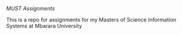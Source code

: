*MUST Assignments*

This is a repo for assignments for my Masters of Science Information Systems at Mbarara University
